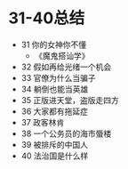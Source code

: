 

# 31-40总结

* 31 你的女神你不懂
    - 《魔鬼搭讪学》
* 32 假如再给光绪一个机会
* 33 官僚为什么当骗子
* 34 躺倒也能当英雄
* 35 正版进天堂，盗版走四方
* 36 大家都有拖延症
* 37 政客林肯
* 38 一个公务员的海市蜃楼
* 39 被排斥的中国人
* 40 法治国是什么样



